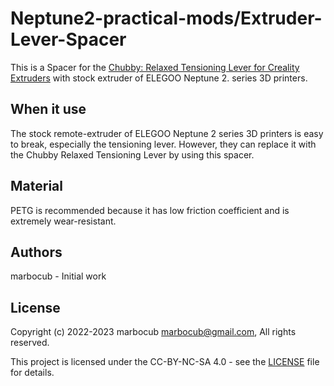 # Neptune2-practical-mods/Extruder-Lever-Spacer

This is a Spacer for the [Chubby: Relaxed Tensioning Lever for Creality Extruders](https://www.printables.com/en/model/220043) with stock extruder of ELEGOO Neptune 2.
series 3D printers.

## When it use

The stock remote-extruder of ELEGOO Neptune 2 series 3D printers is easy to break, especially the tensioning lever.
However, they can replace it with the Chubby Relaxed Tensioning Lever by using this spacer.

## Material

PETG is recommended because it has low friction coefficient and is extremely wear-resistant.

## Authors

marbocub - Initial work

## License

Copyright (c) 2022-2023 marbocub marbocub@gmail.com, All rights reserved.

This project is licensed under the CC-BY-NC-SA 4.0 - see the [LICENSE](../LICENSE) file for details.
